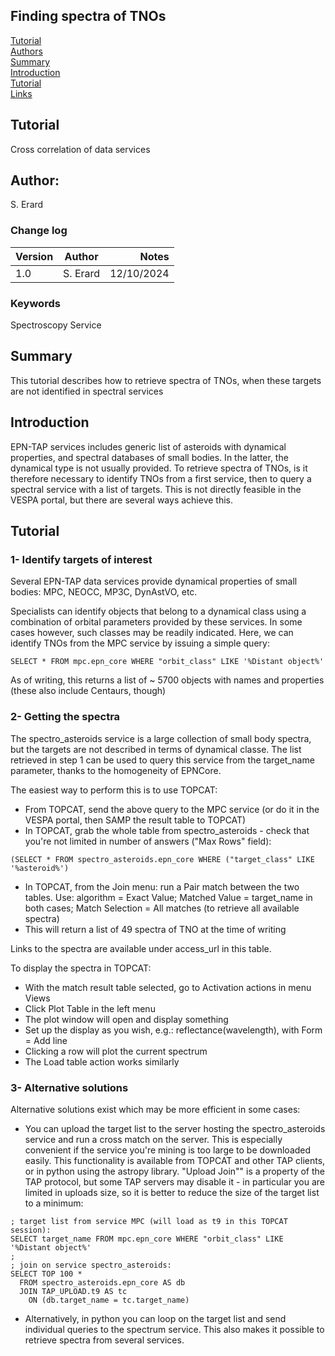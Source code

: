 ## Finding spectra of TNOs

[Tutorial](#use-case)  
[Authors](#author)  
[Summary](#summary)  
[Introduction](#introduction)  
[Tutorial](#tutorial)  
[Links](#links)  


## Tutorial
Cross correlation of data services

## Author:

S. Erard

### Change log

| Version       | Author        | Notes  |
| ------------- |:-------------:| -----: |
| 1.0           | S. Erard      | 12/10/2024  |





### Keywords
Spectroscopy
Service

## Summary
This tutorial describes how to retrieve spectra of TNOs, when these targets are not identified in spectral services

## Introduction

EPN-TAP services includes generic list of asteroids with dynamical properties, and spectral databases of small bodies. In the latter, the dynamical type is not usually provided. To retrieve spectra of TNOs, is it therefore necessary to identify TNOs from a first service, then to query a spectral service with a list of targets. This is not directly feasible in the VESPA portal, but there are several ways achieve this.


## Tutorial

 
### 1- Identify targets of interest

Several EPN-TAP data services provide dynamical properties of small bodies: MPC, NEOCC, MP3C, DynAstVO, etc.

Specialists can identify objects that belong to a dynamical class using a combination of orbital parameters provided by these services. In some cases however, such classes may be readily indicated. Here, we can identify TNOs from the MPC service by issuing a simple query: 

``
SELECT * FROM mpc.epn_core WHERE "orbit_class" LIKE '%Distant object%' 
``

As of writing, this returns a list of ~ 5700 objects with names and properties (these also include Centaurs, though)


### 2- Getting the spectra

The spectro\_asteroids service is a large collection of small body spectra, but the targets are not described in terms of dynamical classe. The list retrieved in step 1 can be used to query this service from the target\_name parameter, thanks to the homogeneity of EPNCore. 

The easiest way to perform this is to use TOPCAT:

* From TOPCAT, send the above query to the MPC service (or do it in the VESPA portal, then SAMP the result table to TOPCAT)
* In TOPCAT, grab the whole table from spectro\_asteroids - check that you're not limited in number of answers ("Max Rows" field):

``
(SELECT * FROM spectro_asteroids.epn_core WHERE ("target_class" LIKE '%asteroid%')
``

* In TOPCAT, from the Join menu: run a Pair match between the two tables. Use: algorithm = Exact Value; Matched Value = target_name in both cases; Match Selection = All matches (to retrieve all available spectra)
* This will return a list of 49 spectra of TNO at the time of writing

Links to the spectra are available under access\_url in this table.

To display the spectra in TOPCAT:

* With the match result table selected, go to Activation actions in menu Views 
* Click Plot Table in the left menu
* The plot window will open and display something
* Set up the display as you wish, e.g.: reflectance(wavelength), with Form = Add line 
* Clicking a row will plot the current spectrum
* The Load table action works similarly


### 3- Alternative solutions
 
Alternative solutions exist which may be more efficient in some cases:

* You can upload the target list to the server hosting the spectro\_asteroids service and run a cross match on the server. This is especially convenient if the service you're mining is too large to be downloaded easily. This functionality is available from TOPCAT and other TAP clients, or in python using the astropy library. "Upload Join"" is a property of the TAP protocol, but some TAP servers may disable it - in particular you are limited in uploads size, so it is better to reduce the size of the target list to a minimum:

```
; target list from service MPC (will load as t9 in this TOPCAT session):
SELECT target_name FROM mpc.epn_core WHERE "orbit_class" LIKE '%Distant object%' 
;
; join on service spectro_asteroids:
SELECT TOP 100 *
  FROM spectro_asteroids.epn_core AS db
  JOIN TAP_UPLOAD.t9 AS tc
    ON (db.target_name = tc.target_name)
```


* Alternatively, in python you can loop on the target list and send individual queries to the spectrum service. This also makes it possible to retrieve spectra from several services. 



